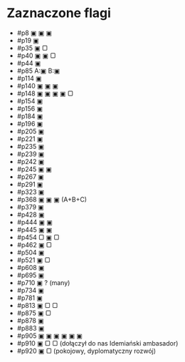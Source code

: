# Zaznaczone flagi

- #p8 ▣ ▣ ▣
- #p19 ▣
- #p35 ▣ ▢
- #p40 ▣ ▣ ▢
- #p44 ▣
- #p85 A:▣ B:▣
- #p114 ▣
- #p140 ▣ ▣ ▣
- #p148 ▣ ▣ ▣ ▣ ▢
- #p154 ▣
- #p156 ▣
- #p184 ▣
- #p196 ▣
- #p205 ▣
- #p221 ▣
- #p235 ▣
- #p239 ▣
- #p242 ▣
- #p245 ▣ ▣
- #p267 ▣
- #p291 ▣
- #p323 ▣
- #p368 ▣ ▣ ▣ (A+B+C)
- #p379 ▣
- #p428 ▣
- #p444 ▣ ▣
- #p445 ▣ ▣
- #p454 ▢ ▣ ▢
- #p462 ▣ ▢
- #p504 ▣
- #p521 ▣ ▢
- #p608 ▣
- #p695 ▣
- #p710 ▣ ? (many)
- #p734 ▣
- #p781 ▣
- #p813 ▣ ▢ ▢
- #p875 ▣ ▢
- #p878 ▣
- #p883 ▣
- #p905 ▣ ▣ ▣ ▣ ▣ ▣
- #p910 ▣ ▢ ▢ (dołączył do nas Idemiański ambasador)
- #p920 ▣ ▢ (pokojowy, dyplomatyczny rozwój)
